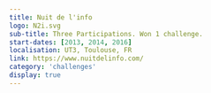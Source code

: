```yaml
---
title: Nuit de l'info
logo: N2i.svg
sub-title: Three Participations. Won 1 challenge.
start-dates: [2013, 2014, 2016]
localisation: UT3, Toulouse, FR
link: https://www.nuitdelinfo.com/
category: 'challenges'
display: true
---
```

<!---
Gregoire Boiron <gregoire.boiron@gmail.com>
Copyright (c) 2018 Gregoire Boiron  All Rights Reserved.
--->
